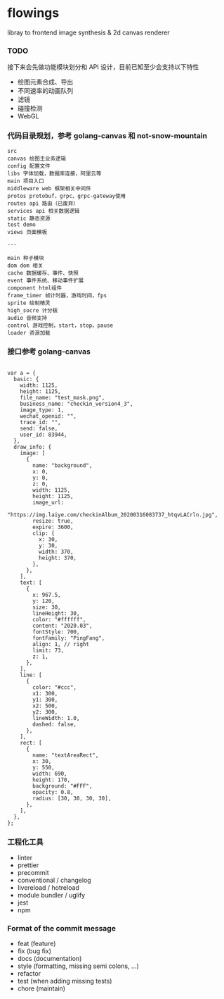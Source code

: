 # flowings

libray to frontend image synthesis & 2d canvas renderer

### TODO

接下来会先做功能模块划分和 API 设计，目前已知至少会支持以下特性

- 绘图元素合成、导出
- 不同速率的动画队列
- 滤镜
- 碰撞检测
- WebGL

### 代码目录规划，参考 golang-canvas 和 not-snow-mountain

```
src
canvas 绘图主业务逻辑
config 配置文件
libs 字体加载，数据库连接，阿里云等
main 项目入口
middleware web 框架相关中间件
protos protobuf，grpc、grpc-gateway使用
routes api 路由（已废弃）
services api 相关数据逻辑
static 静态资源
test demo
views 页面模板

---

main 种子模块
dom dom 相关
cache 数据缓存、事件、快照
event 事件系统、移动事件扩展
component html组件
frame_timer 帧计时器，游戏时间，fps
sprite 绘制精灵
high_socre 计分板
audio 音频支持
control 游戏控制，start，stop，pause
loader 资源加载

```

### 接口参考 golang-canvas

```

var a = {
  basic: {
    width: 1125,
    height: 1125,
    file_name: "test_mask.png",
    business_name: "checkin_version4_3",
    image_type: 1,
    wechat_openid: "",
    trace_id: "",
    send: false,
    user_id: 83944,
  },
  draw_info: {
    image: [
      {
        name: "background",
        x: 0,
        y: 0,
        z: 0,
        width: 1125,
        height: 1125,
        image_url:
          "https://img.laiye.com/checkinAlbum_20200316083737_htqvLACrln.jpg",
        resize: true,
        expire: 3600,
        clip: {
          x: 30,
          y: 30,
          width: 370,
          height: 370,
        },
      },
    ],
    text: [
      {
        x: 967.5,
        y: 120,
        size: 30,
        lineHeight: 30,
        color: "#ffffff",
        content: "2020.03",
        fontStyle: 700,
        fontFamily: "PingFang",
        align: 1, // right
        limit: 73,
        z: 1,
      },
    ],
    line: [
      {
        color: "#ccc",
        x1: 300,
        y1: 300,
        x2: 500,
        y2: 300,
        lineWidth: 1.0,
        dashed: false,
      },
    ],
    rect: [
      {
        name: "textAreaRect",
        x: 30,
        y: 550,
        width: 690,
        height: 170,
        background: "#FFF",
        opacity: 0.8,
        radius: [30, 30, 30, 30],
      },
    ],
  },
};

```

### 工程化工具

- linter
- prettier
- precommit
- conventional / changelog
- livereload / hotreload
- module bundler / uglify
- jest
- npm

### Format of the commit message

- feat (feature)
- fix (bug fix)
- docs (documentation)
- style (formatting, missing semi colons, …)
- refactor
- test (when adding missing tests)
- chore (maintain)
